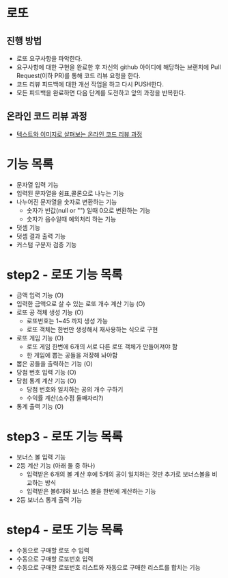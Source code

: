 # 로또
## 진행 방법
* 로또 요구사항을 파악한다.
* 요구사항에 대한 구현을 완료한 후 자신의 github 아이디에 해당하는 브랜치에 Pull Request(이하 PR)를 통해 코드 리뷰 요청을 한다.
* 코드 리뷰 피드백에 대한 개선 작업을 하고 다시 PUSH한다.
* 모든 피드백을 완료하면 다음 단계를 도전하고 앞의 과정을 반복한다.

## 온라인 코드 리뷰 과정
* [텍스트와 이미지로 살펴보는 온라인 코드 리뷰 과정](https://github.com/next-step/nextstep-docs/tree/master/codereview)


# 기능 목록

- 문자열 입력 기능
- 입력된 문자열을 쉼표,콜론으로 나누는 기능
- 나누어진 문자열을 숫자로 변환하는 기능
  - 숫자가 빈값(null or "") 일때 0으로 변환하는 기능
  - 숫자가 음수일때 예외처리 하는 기능
- 덧셈 기능
- 덧셈 결과 출력 기능
- 커스텀 구분자 검증 기능

# step2 - 로또  기능 목록

- 금액 입력 기능 (O)
- 입력한 금액으로 살 수 있는 로또 개수 계산 기능 (O)
- 로또 공 객체 생성 기능 (O)
  - 로또번호는 1~45 까지 생성 가능
  - 로또 객체는 한번만 생성해서 재사용하는 식으로 구현
- 로또 게임 기능 (O)
  - 로또 게임 한번에 6개의 서로 다른 로또 객체가 만들어져야 함
  - 한 게임에 뽑는 공들을 저장해 놔야함
- 뽑은 공들을 출력하는 기능 (O)
- 당첨 번호 입력 기능 (O)
- 당첨 통계 계산 기능 (O)
  - 당첨 번호와 일치하는 공의 개수 구하기
  - 수익률 계산(소수점 둘째자리?)
- 통계 출력 기능 (O)

# step3 - 로또 기능 목록

- 보너스 볼 입력 기능
- 2등 계산 기능 (아래 둘 중 하나)
  - 입력받은 6개의 볼 계산 후에 5개의 공이 일치하는 것만 추가로 보너스볼을 비교하는 방식
  - 입력받은 볼6개와 보너스 볼을 한번에 계산하는 기능
- 2등 보너스 통계 출력 기능

# step4 - 로또 기능 목록

- 수동으로 구매할 로또 수 입력
- 수동으로 구매할 로또번호 입력
- 수동으로 구매한 로또번호 리스트와 자동으로 구매한 리스트를 합치는 기능